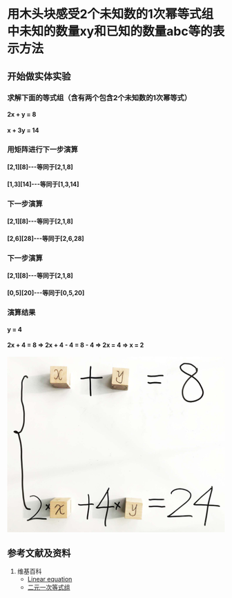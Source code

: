 ﻿# 用木头块感受2个未知数的1次幂等式组中未知的数量xy和已知的数量abc等的表示方法

## 开始做实体实验

### 求解下面的等式组（含有两个包含2个未知数的1次幂等式）
#### 2x + y = 8
#### x + 3y = 14

### 用矩阵进行下一步演算
#### [2,1][8]---等同于[2,1,8]
#### [1,3][14]---等同于[1,3,14]

### 下一步演算
#### [2,1][8]---等同于[2,1,8]
#### [2,6][28]---等同于[2,6,28]

### 下一步演算
#### [2,1][8]---等同于[2,1,8]
#### [0,5][20]---等同于[0,5,20]

### 演算结果
#### y = 4
#### 2x + 4 = 8 => 2x + 4 - 4 = 8 - 4 => 2x = 4 => x = 2

![](/images/函数与解析几何/n个未知数和n次幂的等式/用木头块感受2个未知数的1次幂等式组中未知的数量xy和已知的数量abc等的表示方法/1a1.jpg)


## 参考文献及资料

1. 维基百科
	- [Linear equation](https://en.wikipedia.org/wiki/Linear_equation) 
	- [二元一次等式组](https://zh.wikipedia.org/wiki/%E4%B8%80%E6%AC%A1%E6%96%B9%E7%A8%8B#%E4%BA%8C%E5%85%83%E4%B8%80%E6%AC%A1%E6%96%B9%E7%A8%8B%E7%BB%84) 